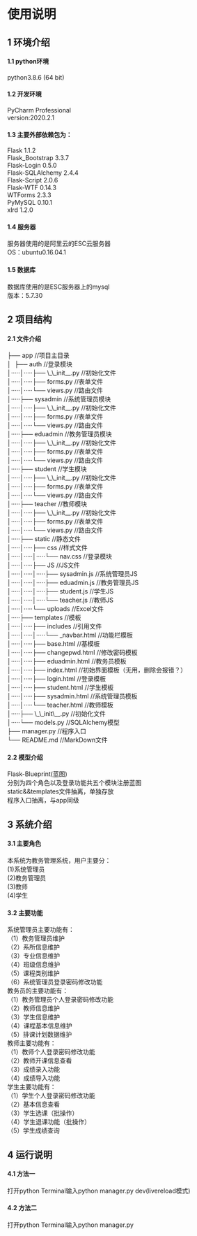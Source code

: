 <h1>使用说明</h1>
  <h2>1 环境介绍</h2>
<h4>1.1 python环境</h4>
python3.8.6 (64 bit)
<h4>1.2 开发环境</h4>
PyCharm Professional<br>
version:2020.2.1
<h4>1.3 主要外部依赖包为：</h4>
Flask 1.1.2<br>
Flask_Bootstrap 3.3.7<br>
Flask-Login 0.5.0<br>
Flask-SQLAlchemy 2.4.4<br>
Flask-Script 2.0.6<br>
Flask-WTF 0.14.3<br>
WTForms 2.3.3<br>
PyMySQL 0.10.1<br>
xlrd 1.2.0
<h4>1.4 服务器</h4>
服务器使用的是阿里云的ESC云服务器<br>
OS：ubuntu0.16.04.1<br>
<h4>1.5 数据库</h4>
数据库使用的是ESC服务器上的mysql<br>
版本：5.7.30
<h2>2 项目结构</h2>
<h4>2.1 文件介绍</h4>
├── app //项目主目录<br>
│&nbsp;&nbsp;├── auth //登录模块<br>
│·····│·····├── \_\_init__.py //初始化文件<br>
│·····│·····├── forms.py //表单文件<br>
│·····│·····└── views.py //路由文件<br>
│·····├── sysadmin //系统管理员模块<br>
│·····│·····├── \_\_init__.py //初始化文件<br>
│·····│·····├── forms.py //表单文件<br>
│·····│·····└── views.py //路由文件<br>
│·····├── eduadmin //教务管理员模块<br>
│·····│·····├── \_\_init__.py //初始化文件<br>
│·····│·····├── forms.py //表单文件<br>
│·····│·····└── views.py //路由文件<br>
│·····├── student //学生模块<br>
│·····│·····├── \_\_init__.py //初始化文件<br>
│·····│·····├── forms.py //表单文件<br>
│·····│·····└── views.py //路由文件<br>
│·····├── teacher //教师模块<br>
│·····│·····├── \_\_init__.py //初始化文件<br>
│·····│·····├── forms.py //表单文件<br>
│·····│·····└── views.py //路由文件<br>
│·····├── static //静态文件<br>
│·····│·····├── css //样式文件<br>
│·····│·····│·····└── nav.css //登录模块<br>
│·····│·····├── JS //JS文件<br>
│·····│·····│·····├── sysadmin.js //系统管理员JS<br>
│·····│·····│·····├── eduadmin.js //教务管理员JS<br>
│·····│·····│·····├── student.js //学生JS<br>
│·····│·····│·····└── teacher.js //教师JS<br>
│·····│·····└── uploads //Excel文件<br>
│·····├── templates //模板<br>
│·····│·····├── includes //引用文件<br>
│·····│·····│·····└── _navbar.html //功能栏模板<br>
│·····│·····├── base.html //基模板<br>
│·····│·····├── changepwd.html //修改密码模板<br>
│·····│·····├── eduadmin.html //教务员模板<br>
│·····│·····├── index.html //初始界面模板（无用，删除会报错？）<br>
│·····│·····├── login.html //登录模板<br>
│·····│·····├── student.html //学生模板<br>
│·····│·····├── sysadmin.html //系统管理员模板<br>
│·····│·····└── teacher.html //教师模板<br>
│·····├── \_\_init\__.py //初始化文件<br>
│·····└── models.py //SQLAlchemy模型<br>
├── manager.py //程序入口<br>
└── README.md //MarkDown文件
<h4>2.2 模型介绍</h4>
Flask-Blueprint(蓝图)<br>
分别为四个角色以及登录功能共五个模块注册蓝图<br>
static&&templates文件抽离，单独存放<br>
程序入口抽离，与app同级<br>
<h2>3 系统介绍</h2>
<h4>3.1 主要角色</h4>
本系统为教务管理系统，用户主要分：<br>
(1)系统管理员<br>
(2)教务管理员<br>
(3)教师<br>
(4)学生<br>
<h4>3.2 主要功能</h4>
系统管理员主要功能有：<br>
（1）教务管理员维护<br>
（2）系所信息维护<br>
（3）专业信息维护<br>
（4）班级信息维护<br>
（5）课程类别维护<br>
（6）系统管理员登录密码修改功能<br>
教务员的主要功能有：<br>
（1）教务管理员个人登录密码修改功能<br>
（2）教师信息维护<br>
（3）学生信息维护<br>
（4）课程基本信息维护<br>
（5）排课计划数据维护<br>
教师主要功能有：<br>
（1）教师个人登录密码修改功能<br>
（2）教师开课信息查看<br>
（3）成绩录入功能<br>
（4）成绩导入功能<br>
学生主要功能有：<br>
（1）学生个人登录密码修改功能<br>
（2）基本信息查看<br>
（3）学生选课（批操作）<br>
（4）学生退课功能（批操作）<br>
（5）学生成绩查询<br>
<h2>4 运行说明</h2>
<h4>4.1 方法一</h4>
打开python Terminal输入python manager.py dev(livereload模式)
<h4>4.2 方法二</h4>
打开python Terminal输入python manager.py
